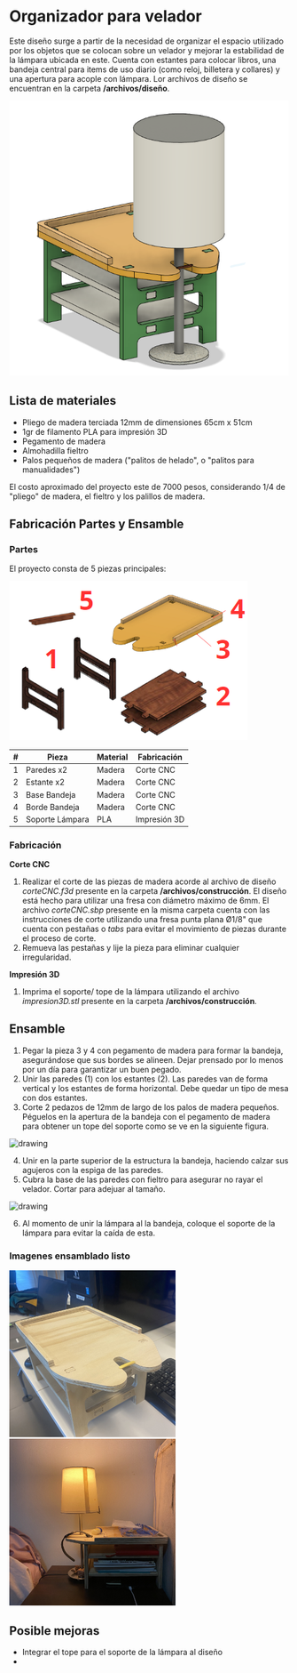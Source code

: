 
# Organizador para velador

Este diseño surge a partir de la necesidad de organizar el espacio utilizado por los objetos que se colocan sobre un velador y mejorar la estabilidad de la lámpara ubicada en este. Cuenta con estantes para colocar libros, una bandeja central para items de uso diario (como reloj, billetera y collares) y una apertura para acople con lámpara.
Lor archivos de diseño se encuentran en la carpeta **/archivos/diseño**.

![Diseño 3d](img/diseno3d.png) 

## Lista de materiales 
- Pliego de madera terciada 12mm de dimensiones 65cm x 51cm
- 1gr de filamento PLA para impresión 3D
- Pegamento de madera
- Almohadilla fieltro
- Palos pequeños de madera ("palitos de helado", o "palitos para manualidades")

El costo aproximado del proyecto este de 7000 pesos, considerando 1/4 de "pliego" de madera, el fieltro y los palillos de madera.
## Fabricación Partes y Ensamble
### Partes
El proyecto consta de 5 piezas principales: 

![Partes diseño](img/partes.png) 

| # | Pieza         | Material | Fabricación  |
|---|---------------|----------|--------------|
| 1 | Paredes x2      | Madera   | Corte CNC    |
| 2 | Estante x2   | Madera   | Corte CNC    |
| 3 | Base Bandeja  | Madera   | Corte CNC    |
| 4 | Borde Bandeja | Madera   | Corte CNC    |
| 5 | Soporte Lámpara  | PLA      | Impresión 3D |

### Fabricación 
**Corte CNC**
1. Realizar el corte de las piezas de madera acorde al archivo de diseño *corteCNC.f3d* presente en la carpeta **/archivos/construcción**. El diseño está hecho para utilizar una fresa con diámetro máximo de 6mm. El archivo *corteCNC.sbp* presente en la misma carpeta cuenta con las instrucciones de corte utilizando una fresa punta plana Ø1/8" que cuenta con pestañas o *tabs* para evitar el movimiento de piezas durante el proceso de corte.
2. Remueva las pestañas y lije la pieza para eliminar cualquier irregularidad.

**Impresión 3D**
1. Imprima el soporte/ tope de la lámpara utilizando el archivo *impresion3D.stl* presente en la carpeta **/archivos/construcción**.

## Ensamble
1. Pegar la pieza 3 y 4 con pegamento de madera para formar la bandeja, asegurándose que sus bordes se alineen. Dejar prensado por lo menos por un día para garantizar un buen pegado.
2. Unir las paredes (1) con los estantes (2). Las paredes van de forma vertical y los estantes de forma horizontal. Debe quedar un tipo de mesa con dos estantes.
3. Corte 2 pedazos de 12mm de largo de los palos de madera pequeños. Péguelos en la apertura de la bandeja con el pegamento de madera para obtener un tope del soporte como se ve en la siguiente figura.

<img src="/img/topes.png" alt="drawing" width="300"/>

4. Unir en la parte superior de la estructura la bandeja, haciendo calzar sus agujeros con la espiga de las paredes.
5. Cubra la base de las paredes con fieltro para asegurar no rayar el velador. Cortar para adejuar al tamaño.

<img src="/img/velcro.png" alt="drawing" width="300"/>

6. Al momento de unir la lámpara al la bandeja, coloque el soporte de la lámpara para evitar la caída de esta.

### Imagenes ensamblado listo

<img src="/img/resultado (1).JPG" alt="drawing" width="300"/> 
<img src="/img/ensamblado.JPG" alt="drawing" width="300"/> 


## Posible mejoras

- Integrar el tope para el soporte de la lámpara al diseño
- 